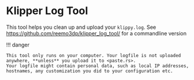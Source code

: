 # Klipper Log Tool

This tool helps you clean up and upload your `klippy.log`. See <https://github.com/reemo3dp/klipper_log_tool/> for a commandline version

!!! danger

    This tool only runs on your computer. Your logfile is not uploaded anywhere, **unless** you upload it to <paste.rs>.
    Your logfile might contain personal data, such as local IP addresses, hostnames, any customization you did to your configuration etc.

<script type="module" src="/assets/js/KlipperLogTool.js"></script>

<wizard-klipper-log-tool/>
